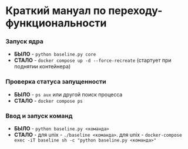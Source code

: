 # Краткий мануал по переходу-функциональности

### Запуск ядра
- **БЫЛО** - ```python baseline.py core```
- **СТАЛО** - ```docker compose up -d --force-recreate``` (стартует при поднятии контейнера)

### Проверка статуса запущенности
- **БЫЛО** - ```ps aux``` или другой поиск процесса
- **СТАЛО** - ```docker compose ps``` 

### Ввод и запуск команд
- **БЫЛО** - ```python baseline.py <команда>```
- **СТАЛО** - для unix - ```./baseline <команда>```. для unix - ```docker-compose exec -iT baseline sh -c "python baseline.py <команда>"```